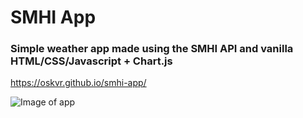 # SMHI App
### Simple weather app made using the SMHI API and vanilla HTML/CSS/Javascript + Chart.js

https://oskvr.github.io/smhi-app/

![Image of app](https://i.imgur.com/chuHJFC.jpg)

